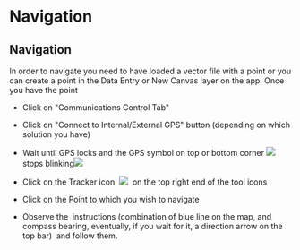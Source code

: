 Navigation
=======================================================





Navigation 
----------

In order to navigate you need to have loaded a vector file with a point
or you can create a point in the Data Entry or New Canvas layer on the
app. Once you have the point

-   Click on "Communications Control Tab"

-   Click on "Connect to Internal/External GPS" button (depending on
    which solution you have)

-   Wait until GPS locks and the GPS symbol on top or bottom
    corner ![](https://lh4.googleusercontent.com/3cr5upu6OO7AkYQj8MkUm8I5PIqsiKyoEClkwIzHMGAj6Jh5GQoAQlKdgSyy1fKgCirdPhYkyUyhS5Eo4XrN7_ycxY4_Q1V-rGfnkmPz9ohImNTwzyDm7_dLpg)    stops
    blinking![](https://lh5.googleusercontent.com/4f6fDvZUGY1kYrLB89HiPrcxtzk5LvhRaJmG8HuIz_wlYLlnZreyKhr2NcaZDRDrmBCSZ7wVXuVG24nfwOW_QuMpI_vJqpMbUUir1T5f4_HrI4LtDCQjNvqe4Q)     

-   Click on the Tracker icon
     ![](https://lh3.googleusercontent.com/8cvZLMpakDtuhCy1VG4pyFNlW2EDjXO3_FMddyAcMmUFRWMeQCvS5qpjQHJguBzDo8JUHKtIKNQUcA3oNCtuNX3mQCXc7DUhdusBgjGaSXX1affI0Q0p5UaL)     on
    the top right end of the tool icons

-   Click on the Point to which you wish to navigate

-   Observe the  instructions (combination of blue line on the map, and
    compass bearing, eventually, if you wait for it, a direction arrow
    on the top bar)  and follow them.

 

</div>
